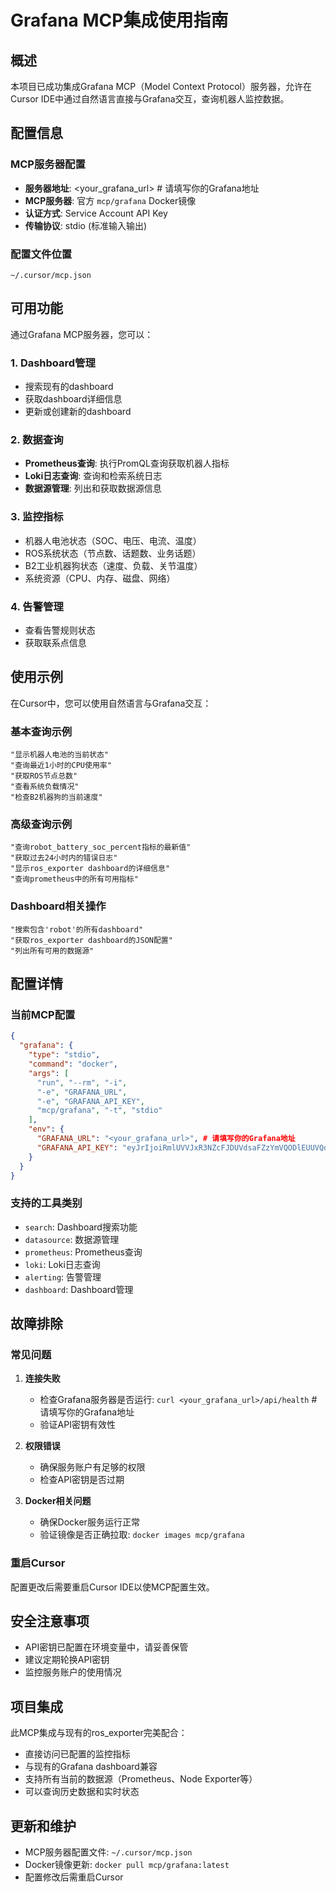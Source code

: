 # Grafana MCP集成使用指南

## 概述

本项目已成功集成Grafana MCP（Model Context Protocol）服务器，允许在Cursor IDE中通过自然语言直接与Grafana交互，查询机器人监控数据。

## 配置信息

### MCP服务器配置
- **服务器地址**: <your_grafana_url> # 请填写你的Grafana地址
- **MCP服务器**: 官方 `mcp/grafana` Docker镜像
- **认证方式**: Service Account API Key
- **传输协议**: stdio (标准输入输出)

### 配置文件位置
```
~/.cursor/mcp.json
```

## 可用功能

通过Grafana MCP服务器，您可以：

### 1. Dashboard管理
- 搜索现有的dashboard
- 获取dashboard详细信息
- 更新或创建新的dashboard

### 2. 数据查询
- **Prometheus查询**: 执行PromQL查询获取机器人指标
- **Loki日志查询**: 查询和检索系统日志
- **数据源管理**: 列出和获取数据源信息

### 3. 监控指标
- 机器人电池状态（SOC、电压、电流、温度）
- ROS系统状态（节点数、话题数、业务话题）
- B2工业机器狗状态（速度、负载、关节温度）
- 系统资源（CPU、内存、磁盘、网络）

### 4. 告警管理
- 查看告警规则状态
- 获取联系点信息

## 使用示例

在Cursor中，您可以使用自然语言与Grafana交互：

### 基本查询示例
```
"显示机器人电池的当前状态"
"查询最近1小时的CPU使用率"
"获取ROS节点总数"
"查看系统负载情况"
"检查B2机器狗的当前速度"
```

### 高级查询示例
```
"查询robot_battery_soc_percent指标的最新值"
"获取过去24小时内的错误日志"
"显示ros_exporter dashboard的详细信息"
"查询prometheus中的所有可用指标"
```

### Dashboard相关操作
```
"搜索包含'robot'的所有dashboard"
"获取ros_exporter dashboard的JSON配置"
"列出所有可用的数据源"
```

## 配置详情

### 当前MCP配置
```json
{
  "grafana": {
    "type": "stdio",
    "command": "docker",
    "args": [
      "run", "--rm", "-i",
      "-e", "GRAFANA_URL",
      "-e", "GRAFANA_API_KEY",
      "mcp/grafana", "-t", "stdio"
    ],
    "env": {
      "GRAFANA_URL": "<your_grafana_url>", # 请填写你的Grafana地址
      "GRAFANA_API_KEY": "eyJrIjoiRmlUVVJxR3NZcFJDUVdsaFZzYmVQODlEUUVQd3FiVHQiLCJuIjoieWFuZ3d5LWN1cnNvciIsImlkIjoxfQ=="
    }
  }
}
```

### 支持的工具类别
- `search`: Dashboard搜索功能
- `datasource`: 数据源管理
- `prometheus`: Prometheus查询
- `loki`: Loki日志查询
- `alerting`: 告警管理
- `dashboard`: Dashboard管理

## 故障排除

### 常见问题

1. **连接失败**
   - 检查Grafana服务器是否运行: `curl <your_grafana_url>/api/health` # 请填写你的Grafana地址
   - 验证API密钥有效性

2. **权限错误**
   - 确保服务账户有足够的权限
   - 检查API密钥是否过期

3. **Docker相关问题**
   - 确保Docker服务运行正常
   - 验证镜像是否正确拉取: `docker images mcp/grafana`

### 重启Cursor
配置更改后需要重启Cursor IDE以使MCP配置生效。

## 安全注意事项

- API密钥已配置在环境变量中，请妥善保管
- 建议定期轮换API密钥
- 监控服务账户的使用情况

## 项目集成

此MCP集成与现有的ros_exporter完美配合：
- 直接访问已配置的监控指标
- 与现有的Grafana dashboard兼容
- 支持所有当前的数据源（Prometheus、Node Exporter等）
- 可以查询历史数据和实时状态

## 更新和维护

- MCP服务器配置文件: `~/.cursor/mcp.json`
- Docker镜像更新: `docker pull mcp/grafana:latest`
- 配置修改后需重启Cursor 